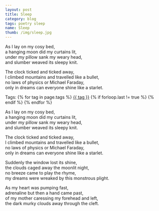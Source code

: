 ```yaml
---
layout: post
title: Sleep
category: blog
tags: poetry sleep
name: Sleep
thumb: /img/sleep.jpg
---
```


As I lay on my cosy bed,<br> 
a hanging moon did my curtains lit,<br> 
under my pillow sank my weary head,<br> 
and slumber weaved its sleepy knit.<br>

The clock ticked and ticked away,<br> 
I climbed mountains and travelled like a bullet,<br> 
no laws of physics or Michael Faraday,<br> 
only in dreams can everyone shine like a starlet.<br>
<!-- truncate_here -->

<p>Tags: {% for tag in page.tags %} <a class="mytag" href="/tag/{{ tag }}" title="View posts tagged with &quot;{{ tag }}&quot;">{{ tag }}</a>  {% if forloop.last != true %} {% endif %} {% endfor %} </p>

As I lay on my cosy bed,<br> 
a hanging moon did my curtains lit,<br> 
under my pillow sank my weary head,<br> 
and slumber weaved its sleepy knit.<br>

The clock ticked and ticked away,<br> 
I climbed mountains and travelled like a bullet,<br> 
no laws of physics or Michael Faraday,<br> 
only in dreams can everyone shine like a starlet.<br>

Suddenly the window lost its shine,<br> 
the clouds caged away the moonlit night,<br> 
no breeze came to play the rhyme,<br> 
my dreams were wreaked by this monstrous plight.<br>

As my heart was pumping fast,<br> 
adrenaline but then a hand came past,<br> 
of my mother caressing my forehead and left,<br> 
the dark murky clouds away through the cleft.
